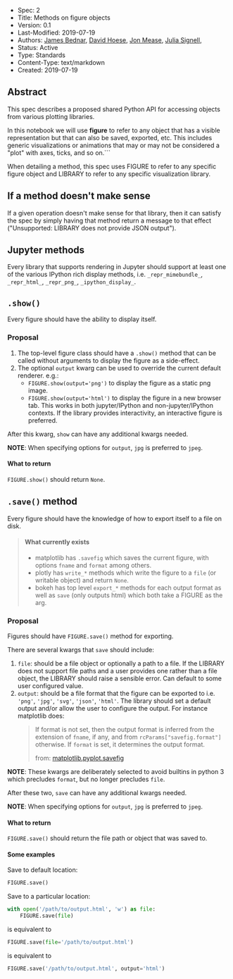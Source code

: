 - Spec: 2
- Title: Methods on figure objects
- Version: 0.1
- Last-Modified: 2019-07-19
- Authors: [James Bednar](),
           [David Hoese](),
           [Jon Mease](jon.mease@gmail.com),
           [Julia Signell](jsignell@gmail.com),
- Status: Active
- Type: Standards
- Content-Type: text/markdown
- Created: 2019-07-19

## Abstract
This spec describes a proposed shared Python API for accessing objects from various plotting libraries.

In this notebook we will use **figure** to refer to any object that has a visible representation but that can also be saved, exported, etc. This includes generic visualizations or animations that may or may not be considered a "plot" with axes, ticks, and so on.```

When detailing a method, this spec uses FIGURE to refer to any specific figure object and LIBRARY to refer to any specific visualization library.

## If a method doesn't make sense
If a given operation doesn't make sense for that library, then it can satisfy the spec by simply having that method return a message to that effect ("Unsupported: LIBRARY does not provide JSON output").

## Jupyter methods
Every library that supports rendering in Jupyter should support at least one of the various IPython rich display methods, i.e. `_repr_mimebundle_`, `_repr_html_`, `_repr_png_`, `_ipython_display_`.

## `.show()`
Every figure should have the ability to display itself.

### Proposal
 1) The top-level figure class should have a `.show()` method that can be called without arguments to display the figure as a side-effect.
 2) The optional `output` kwarg can be used to override the current default renderer. e.g.:
    - `FIGURE.show(output='png')` to display the figure as a static png image.
    - `FIGURE.show(output='html')` to display the figure in a new browser tab. This works in both jupyter/IPython and non-jupyter/IPython contexts. If the library provides interactivity, an interactive figure is preferred.

After this kwarg, `show` can have any additional kwargs needed.

**NOTE**: When specifying options for `output`, `jpg` is preferred to `jpeg`.

#### What to return
`FIGURE.show()` should return `None`.

## `.save()` method
Every figure should have the knowledge of how to export itself to a file on disk.

> #### What currently exists
>  - matplotlib has `.savefig` which saves the current figure, with options `fname` and `format` among others.
> - plotly has `write_*` methods which write the figure to a `file` (or writable object) and return `None`.
> - bokeh has top level `export_*` methods for each output format as well as `save` (only outputs html) which both take a FIGURE as the arg.

### Proposal
Figures should have `FIGURE.save()` method for exporting.

There are several kwargs that `save` should include:

 1) `file`: should be a file object or optionally a path to a file. If the LIBRARY does not support file paths and a user provides one rather than a file object, the LIBRARY should raise a sensible error. Can default to some user configured value.
 2) `output`: should be a file format that the figure can be exported to i.e. `'png'`, `'jpg'`, `'svg'`, `'json'`, `'html'`. The library should set a default output and/or allow the user to configure the output. For instance matplotlib does:
    > If format is not set, then the output format is inferred from the extension of `fname`, if any, and from `rcParams["savefig.format"]` otherwise. If `format` is set, it determines the output format.
    >
    >from: [matplotlib.pyplot.savefig](https://matplotlib.org/3.1.1/api/_as_gen/matplotlib.pyplot.savefig.html)

**NOTE**: These kwargs are deliberately selected to avoid builtins in python 3 which precludes `format`, but no longer precludes `file`.

After these two, `save` can have any additional kwargs needed.

**NOTE**: When specifying options for `output`, `jpg` is preferred to `jpeg`.

#### What to return
`FIGURE.save()` should return the file path or object that was saved to.

#### Some examples
Save to default location:

```python
FIGURE.save()
```

Save to a particular location:

```python
with open('/path/to/output.html', 'w') as file:
    FIGURE.save(file)
```

is equivalent to

```python
FIGURE.save(file='/path/to/output.html')
```

is equivalent to

```python
FIGURE.save('/path/to/output.html', output='html')
```
